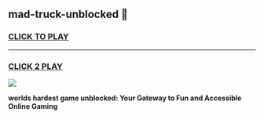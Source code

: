 
## mad-truck-unblocked 👋
<h3>
<a href="https://premium.freeplayer.one?title=mad-truck-unblocked&ref=14F">CLICK TO PLAY</a></h3>
<hr>

<h3>
<a href="https://premium.freeplayer.one?title=mad-truck-unblocked&ref=14F">CLICK 2 PLAY</a>
  
</h3>

<a href="https://premium.freeplayer.one?title=mad-truck-unblocked&ref=12F/"><img src="https://clearcache.store/games.png"></a>


**worlds hardest game unblocked: Your Gateway to Fun and Accessible Online Gaming**
